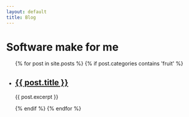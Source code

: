 ```yaml
---
layout: default
title: Blog
---
```

<h1>Software make for me</h1>

<ul>
  {% for post in site.posts %}
    {% if post.categories contains 'fruit' %}
      <li>
        <h2><a href="{{ post.url }}">{{ post.title }}</a></h2>
        <p>{{ post.excerpt }}</p>
      </li>
    {% endif %}
  {% endfor %}
</ul>
